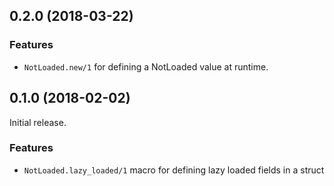 ## 0.2.0 (2018-03-22)

### Features
* `NotLoaded.new/1` for defining a NotLoaded value at runtime.

## 0.1.0 (2018-02-02)
Initial release.

### Features
* `NotLoaded.lazy_loaded/1` macro for defining lazy loaded fields in a struct

